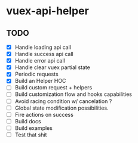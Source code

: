 # vuex-api-helper

## TODO

-[x] Handle loading api call
-[x] Handle success api call
-[x] Handle error api call
-[x] Handle clear vuex partial state
-[x] Periodic requests 
-[x] Build an Helper HOC
-[ ] Build custom request + helpers
-[ ] Build customization flow and hooks capabilities
-[ ] Avoid racing condition w/ cancelation ?
-[ ] Global state modification possibilities.
-[ ] Fire actions on success
-[ ] Build docs
-[ ] Build examples
-[ ] Test that shit

